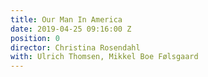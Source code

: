 ```yaml
---
title: Our Man In America
date: 2019-04-25 09:16:00 Z
position: 0
director: Christina Rosendahl
with: Ulrich Thomsen, Mikkel Boe Følsgaard
---
```


